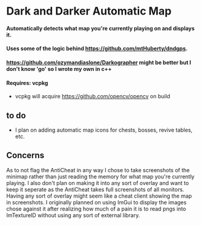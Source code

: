 # Dark and Darker Automatic Map
#### Automatically detects what map you're currently playing on and displays it.
#### Uses some of the logic behind https://github.com/mtHuberty/dndgps.
#### https://github.com/ozymandiaslone/Darkographer might be better but I don't know 'go' so I wrote my own in c++
#### Requires: vcpkg
- vcpkg will acquire https://github.com/opencv/opencv on build
 ## to do
- I plan on adding automatic map icons for chests, bosses, revive tables, etc.

## Concerns
As to not flag the AntiCheat in any way I chose to take screenshots of the minimap rather than just reading the memory for what map you're currently playing. I also don't plan on making it into any sort of overlay and want to keep it seperate as the AntiCheat takes full screenshots of all monitors. Having any sort of overlay might seem like a cheat client showing the map in screenshots. I originally planned on using ImGui to display the images chose against it after realizing how much of a pain it is to read pngs into ImTextureID without using any sort of external library.
